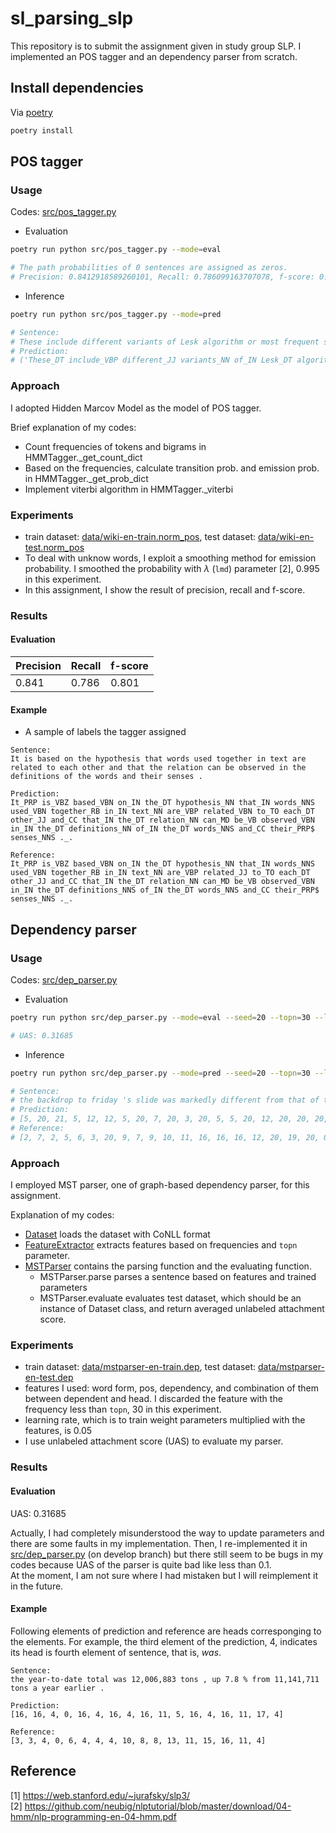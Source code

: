 # sl_parsing_slp
This repository is to submit the assignment given in study group SLP.
I implemented an POS tagger and an dependency parser from scratch.

## Install dependencies
Via [poetry](https://python-poetry.org)
```bash
poetry install
```

## POS tagger
### Usage
Codes: [src/pos_tagger.py](https://github.com/hirobf10/sl_parsing_slp/blob/main/src/pos_tagger.py)
- Evaluation
```bash
poetry run python src/pos_tagger.py --mode=eval

# The path probabilities of 0 sentences are assigned as zeros.
# Precision: 0.8412918589260101, Recall: 0.786099163707078, f-score: 0.8018346446054213
```
- Inference
```bash
poetry run python src/pos_tagger.py --mode=pred

# Sentence:
# These include different variants of Lesk algorithm or most frequent sense algorithm .
# Prediction:
# ('These_DT include_VBP different_JJ variants_NN of_IN Lesk_DT algorithm_NN or_CC most_JJS frequent_NN sense_NN algorithm_NN ._.', 3.549059910553398e-46)
```

### Approach  
I adopted Hidden Marcov Model as the model of POS tagger.  


Brief explanation of my codes: 
- Count frequencies of tokens and bigrams in HMMTagger._get_count_dict
- Based on the frequencies, calculate transition prob. and emission prob. in HMMTagger._get_prob_dict
- Implement viterbi algorithm in HMMTagger._viterbi

### Experiments
- train dataset: [data/wiki-en-train.norm_pos](https://github.com/hirobf10/sl_parsing_slp/blob/main/data/wiki-en-train.norm_pos), test dataset: [data/wiki-en-test.norm_pos](https://github.com/hirobf10/sl_parsing_slp/blob/main/data/wiki-en-test.norm_pos)
- To deal with unknow words, I exploit a smoothing method for emission probability. I smoothed the probability with $\lambda$ (`lmd`) parameter [2], 0.995 in this experiment.
- In this assignment, I show the result of precision, recall and f-score.

### Results
#### Evaluation
| Precision | Recall | f-score |
|-----------|--------|---------|
| 0.841     | 0.786  | 0.801   |

#### Example
- A sample of labels the tagger assigned
```
Sentence:
It is based on the hypothesis that words used together in text are related to each other and that the relation can be observed in the definitions of the words and their senses .

Prediction:
It_PRP is_VBZ based_VBN on_IN the_DT hypothesis_NN that_IN words_NNS used_VBN together_RB in_IN text_NN are_VBP related_VBN to_TO each_DT other_JJ and_CC that_IN the_DT relation_NN can_MD be_VB observed_VBN in_IN the_DT definitions_NN of_IN the_DT words_NNS and_CC their_PRP$ senses_NNS ._.

Reference:
It_PRP is_VBZ based_VBN on_IN the_DT hypothesis_NN that_IN words_NNS used_VBN together_RB in_IN text_NN are_VBP related_JJ to_TO each_DT other_JJ and_CC that_IN the_DT relation_NN can_MD be_VB observed_VBN in_IN the_DT definitions_NNS of_IN the_DT words_NNS and_CC their_PRP$ senses_NNS ._.
```

## Dependency parser
### Usage
Codes: [src/dep_parser.py](https://github.com/hirobf10/sl_parsing_slp/blob/main/src/dep_parser.py)
- Evaluation
```bash
poetry run python src/dep_parser.py --mode=eval --seed=20 --topn=30 --lr=0.05

# UAS: 0.31685
```
- Inference
```bash
poetry run python src/dep_parser.py --mode=pred --seed=20 --topn=30 --lr=0.05

# Sentence:
# the backdrop to friday 's slide was markedly different from that of the october 1987 crash , fund managers argue .
# Prediction:
# [5, 20, 21, 5, 12, 12, 5, 20, 7, 20, 3, 20, 5, 5, 20, 12, 20, 20, 20, 0, 7]
# Reference:
# [2, 7, 2, 5, 6, 3, 20, 9, 7, 9, 10, 11, 16, 16, 16, 12, 20, 19, 20, 0, 20]
```

### Approach
I employed MST parser, one of graph-based dependency parser, for this assignment.


Explanation of my codes:
- [Dataset](https://github.com/hirobf10/sl_parsing_slp/blob/0e8004c88b465f7af035e5497b46ec8f09b355f4/src/dep_parser.py#L15) loads the dataset with CoNLL format
- [FeatureExtractor](https://github.com/hirobf10/sl_parsing_slp/blob/0e8004c88b465f7af035e5497b46ec8f09b355f4/src/dep_parser.py#L50) extracts features based on frequencies and `topn` parameter.
- [MSTParser](https://github.com/hirobf10/sl_parsing_slp/blob/0e8004c88b465f7af035e5497b46ec8f09b355f4/src/dep_parser.py#L166) contains the parsing function and the evaluating function.
    - MSTParser.parse parses a sentence based on features and trained parameters
    - MSTParser.evaluate evaluates test dataset, which should be an instance of Dataset class, and return averaged unlabeled attachment score.

### Experiments
- train dataset: [data/mstparser-en-train.dep](https://github.com/hirobf10/sl_parsing_slp/blob/main/data/mstparser-en-train.dep), test dataset: [data/mstparser-en-test.dep](https://github.com/hirobf10/sl_parsing_slp/blob/main/data/mstparser-en-test.dep)
- features I used: word form, pos, dependency, and combination of them between dependent and head. I discarded the feature with the frequency less than `topn`, 30 in this experiment.
- learning rate, which is to train weight parameters multiplied with the features, is 0.05
- I use unlabeled attachment score (UAS) to evaluate my parser.

### Results
#### Evaluation
UAS: 0.31685


Actually, I had completely misunderstood the way to update parameters and there are some faults in my implementation. Then, I re-implemented it in [src/dep_parser.py](https://github.com/hirobf10/sl_parsing_slp/blob/develop/src/dep_parser.py) (on develop branch) but there still seem to be bugs in my codes because UAS of the parser is quite bad like less than 0.1.  
At the moment, I am not sure where I had mistaken but I will reimplement it in the future.

#### Example
Following elements of prediction and reference are heads corresponging to the elements. For example, the third element of the prediction, 4, indicates its  head is fourth element of sentence, that is, *was*.
```
Sentence:
the year-to-date total was 12,006,883 tons , up 7.8 % from 11,141,711 tons a year earlier .

Prediction:
[16, 16, 4, 0, 16, 4, 16, 4, 16, 11, 5, 16, 4, 16, 11, 17, 4]

Reference:
[3, 3, 4, 0, 6, 4, 4, 4, 10, 8, 8, 13, 11, 15, 16, 11, 4]
```

## Reference
[1] https://web.stanford.edu/~jurafsky/slp3/  
[2] https://github.com/neubig/nlptutorial/blob/master/download/04-hmm/nlp-programming-en-04-hmm.pdf